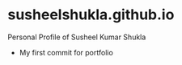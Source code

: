 # susheelshukla.github.io
Personal Profile of Susheel Kumar Shukla

* My first commit for portfolio
